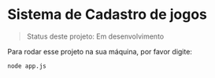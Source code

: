 <h1>Sistema de Cadastro de jogos</h1>

> Status deste projeto: Em desenvolvimento

Para rodar esse projeto na sua máquina, por favor digite:

```
node app.js
```
